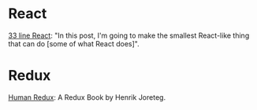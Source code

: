 # React

[33 line React](https://leontrolski.github.io/33-line-react.html): "In this
post, I'm going to make the smallest React-like thing that can do [some of what
React does]".

# Redux

[Human Redux](https://read.reduxbook.com): A Redux Book by Henrik Joreteg.


